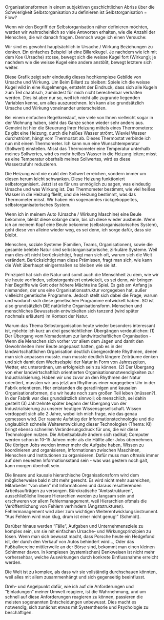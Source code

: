 Organisationsformen in einem subjektiven geschichtlichen Abriss
über die Schwierigkeit Selbstorganisation zu definieren
ist Selbstorganisation = Flow?

Wenn wir den Begriff der Selbstorganisation näher definieren möchten, werden wir wahrscheinlich so viele Antworten erhalten, wie die Anzahl der Menschen, die wir danach fragen. Dennoch wage ich einen Versuche:

Wir sind es gewohnt hauptsächlich in Ursache / Wirkung Beziehungen zu denken. Ein einfaches Beispiel ist eine Billardkugel. Je nachdem wie ich mit dem Koe (Ursache) stosse, bewegt sich die weisse Kugel fort (Wirkung); je nachdem wie die weisse Kugel eine andere anstößt, bewegt letztere sich weiter.

Diese Grafik zeigt sehr eindeutig dieses hochkomplexe Gebilde von Ursache und Wirkung. Um Beim Billard zu bleiben: Spiele ich die weisse Kugel wild in eine Kugelmenge, entsteht der Eindruck, dass sich alle Kugeln zum Teil chaotisch, zumindest für mich nicht berechenbar verhalten werden. Dies ist aber nur so, weil ich nicht alle zugrunde liegenden Variablen kenne, um alles auszurechnen. Ich kann also grundsätzlich Ursache und Wirkung voneinander unterscheiden.

Bei einem einfachen Regelkreislauf, wie viele von Ihnen vielleicht sogar in der Wohnung haben, sieht das Ganze schon wieder sehr anders aus. Gemeint ist hier die Steuerung Ihrer Heizung mittels eines Thermometers:
Es gibt eine Heizung, durch die heißes Wasser strömt. Wieviel Wasser durchströmt, hängt vom Thermostat ab. Dieses Thermostat verbinde ich nun mit einem Thermometer. Ich kann nun eine Wunschtemperatur (Sollwert) einstellen. Misst das Thermometer eine Temperatur unterhalb meines Sollwertes, wird es mehr heißes Wasser in die Heizung leiten; misst es eine Temperatur oberhalb meines Sollwertes, wird es diese Wasserzufuhr reduzieren.

Die Heizung wird nie exakt den Sollwert erreichen, sondern immer um diesen herum leicht schwanken. Diese Heizung funktioniert selbstorganisiert. Jetzt ist es für uns unmöglich zu sagen, was eindeutig Ursache und was Wirkung ist. Das Thermometer bestimmt, wie viel heißes Wasser in die Heizung fließt, und die Heizung bestimmt, was das Thermometer misst. Wir haben ein sogenanntes rückgekoppeltes, selbstorganisatorisches System.

Wenn ich in meinem Auto (Ursache / Wirkung Maschine) eine Beule bekomme, bleibt diese solange darin, bis ich diese wieder ausbeule. Wenn ich an meinem Kopf eine Beule bekomme (selbstorganisatorisches System), geht diese von alleine wieder weg, es sei denn, ich sorge dafür, dass sie bleibt.

Menschen, soziale Systeme (Familien, Teams, Organisationen), sowie die gesamte belebte Natur sind selbstorganisatorische, zirkuläre Systeme. Weil man dies oft nicht berücksichtigt, fragt man sich oft, warum sich die Welt verändert. Berücksichtigt man diese Prämissen, fragt man sich, wie kann die Welt überhaupt einigermaßen so bleiben wie sie ist.



Prinzipiell hat sich die Natur und somit auch die Menschheit zu dem, wie wir sie heute vorfinden, selbstorganisiert entwickelt, es sei denn, wir bringen hier Begriffe wie Gott oder höhere Mächte ins Spiel.  Es gab am Anfang ja niemanden, der uns eine Organisationsstruktur vorgegeben hat, außer vielleicht genetische Programme. Jedoch stellt sich dabei die Frage, warum und wodurch sich diese genetischen Programme entwickelt haben. SO ist also grundsätzlich DIE natürliche Organisationsform. Menschen und menschliches Bewusstsein entwickelten sich tanzend (wird später nochmals erläutert) im Kontext der Natur.

Warum das Thema Selbstorganisation heute wieder besonders interessant ist, möchte ich kurz an drei geschichtlichen Übergängen verdeutlichen:
(1) Der Übergang vom Nomadentum zur landwirtschaftlichen Organisation - Wenn die Menschen sich vorher vor allem dem Jagen und damit den Gewohnheiten ihrer Beute angepasst hatten, gab es in der landwirtschaftlichen Organisation deutlich übergeordnete Rhythmen, denen man sich anpassen musste. man musste deutlich längere Zeiträume denken und sich damit dem Wechselspiel der Natur in Form von Jahreszeiten, Wetter, etc unterordnen, um erfolgreich sein zu können.
(2) Der Übergang von eher landwirtschaftlich orientierten Organisationsnotwendigkeiten zur Industrialisierung. Haben wir uns zuvor an den Rhythmen der Natur orientiert, mussten wir uns jetzt am Rhythmus einer vorgegeben Uhr in der Fabrik orientieren. Hier entstanden die geradlinigen und kausalen Organisationsformen, die wir heute noch zum großen Teil leben (müssen?). In der Fabrik war dies grundsätzlich sinnvoll; ob menschlich, sei dahin gestellt
(3) Jahrzehnte später begann der Übergang von der Industrialisierung zu unserer heutigen Wissensgesellschaft. Wissen verdoppelt sich alle 2 Jahre, wobei ich mich frage, wie das genau gemessen wird. Der rasante Aufstieg der Informationstechnologie und die unglaublich schnelle Weiterentwicklung dieser Technologien (Thema: KI) bringt ebenso schnellen Veränderungsdruck für uns, die wir diese Technologien nutzen. Die Arbeitsabläufe ändern sich radikal; Computer werden schon in 10-15 Jahren mehr als die Hälfte aller Jobs übernehmen. Die übrigen Jobs werden immer mehr die Aufgabe haben, Wissen zu koordinieren und organisieren, Informationen zwischen Maschinen, Menschen und Institutionen zu organisieren. Dafür muss man oftmals immer auf dem neuesten Informationsstand sein - was was gestern noch galt, kann morgen überholt sein.

Die lineare und kausale hierarchische Organisationsform wird dem möglicherweise bald nicht mehr gerecht. Es wird nicht mehr ausreichen, Mitarbeiter “von oben” mit Informationen und daraus resultierenden Arbeitsaufträgen zu versorgen. Bürokratische “Amtsstrukturen”, ausschließliche lineare Hierarchien werden zu langsam sein und erschweren vor allem Fehlermanagement, weil Hierarchien oftmals die Veröffentlichung von Fehlern verhindern  (Angststrukturen). Fehlermanagement wird aber zum wichtigen Weiterentwicklungsinstrument. “Aus Fehlern wird man klug, drum ist einer nicht genug!” (Schmidt).

Darüber hinaus werden “Fälle”, Aufgaben und Unternehmensziele zu komplex sein, um sie mit einfachen Ursache- und Wirkungsprinzipien zu lösen. Wenn man sich bewusst macht, dass Porsche heute ein Hedgefond ist, der durch den Verkauf von Autos behindert wird…, Oder das Fußballvereine mittlerweile an der Börse sind, bekommt man einen kleinen Schimmer davon. In komplexen (systemischen) Denkweisen ist nicht mehr vorhersehbar, welche Auswirkungen durch konkrete Einflussnahme erreicht werden.

Die Welt ist zu komplex, als dass wir sie vollständig durchschauen könnten, weil alles mit allem zusammenhängt und sich gegenseitig beeinflusst.

Dreh- und Angelpunkt dafür, wie ich auf die Anforderungen und “Einladungen” meiner Umwelt reagiere, ist die Wahrnehmung, und um schnell auf diese Anforderungen reagieren zu können, passieren die meisten sogenannten Entscheidungen unbewusst. Dies macht es notwendig, sich zunächst etwas mit Systemtheorie und Psychologie zu beschäftigen.
